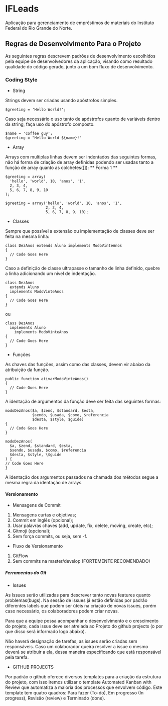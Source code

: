 # IFLeads

Aplicação para gerenciamento de empréstimos de materiais do Instituto Federal do Rio Grande do Norte.

## Regras de Desenvolvimento Para o Projeto

As seguintes regras descrevem padrões de desenvolvimento escolhidos pela equipe de desenvolvedores da aplicação,
visando como resultado qualidade do código gerado, junto a um bom fluxo de desenvolvimento.

### Coding Style

- String

Strings devem ser criadas usando apóstrofos simples.

```
$greeting = 'Hello World!';
```

Caso seja necessário o uso tanto de apóstrofos quanto de variáveis dentro da string, faça uso do apóstrofo composto.

```
$name = 'coffee guy';
$greeting = "Hello World ${name}!"
```

- Array

Arrays com multiplas linhas devem ser indentados das seguintes formas, não há forma de criação de array definidas podendo ser usadas tanto a função de array quanto as colchetes([]):
  ** Forma 1 **

```
$greeting = array(
  'hello', 'world', 10, 'anos', '1',
  2, 3, 4,
  5, 6, 7, 8, 9, 10
);

$greeting = array('hello', 'world', 10, 'anos', '1',
                  2, 3, 4,
                  5, 6, 7, 8, 9, 10);
```

- Classes

Sempre que possível a extensão ou implementação de classes deve ser feita na mesma linha:

```
class DezAnos extends Aluno implements ModoVinteAnos
{
  // Code Goes Here
}
```

Caso a definição de classe ultrapasse o tamanho de linha definido, quebre a linha
adicionando um nível de indentação.

```
class DezAnos
  extends Aluno
  implements ModoVinteAnos
{
  // Code Goes Here
}
```

ou

```
class DezAnos
  implements Aluno
    implements ModoVinteAnos
{
  // Code Goes Here
}
```

- Funções

As chaves das funções, assim como das classes, devem vir abaixo da atribuição da
função.

```
public function ativarModoVinteAnos()
{
  // Code Goes Here
}
```

A identação de argumentos da função deve ser feita das seguintes formas:

```
modoDezAnos($a, $zend, $standard, $esta,
            $sendo, $usada, $como, $referencia
            $desta, $style, $guide)
{
  // Code Goes Here
}
```

```
modoDezAnos(
  $a, $zend, $standard, $esta,
  $sendo, $usada, $como, $referencia
  $desta, $style, \$guide
) {
// Code Goes Here
}
```

A identação dos argumentos passados na chamada dos métodos segue a mesma regra
da identação de arrays. 

#### Versionamento

* Mensagens de Commit

1. Mensagens curtas e objetivas;
2. Commit em inglês (opcional);
3. Usar palavras chaves (add, update, fix, delete, moving, create, etc);
4. Gitmoji (opcional);
5. Sem força commits, ou seja, sem -f.

* Fluxo de Versionamento

1. GitFlow
2. Sem commits na master/develop (FORTEMENTE RECOMENDADO)

##### Ferramentas do Git

* Issues

As Issues serão utilizadas para descrever tanto novas features quanto problemas(bugs). Na sessão de issues já estão definidas por padrão diferentes labels que podem ser úteis na criação de novas issues, porém caso necessário, os colaboradores podem criar novas.

Para que a equipe possa acompanhar o desenvolvimento e o crescimento do projeto, cada issue deve ser atrelada ao Projeto do github projects (o por que disso será informado logo abaixo).

Não haverá designação de tarefas, as issues serão criadas sem responsáveis. Caso um colaborador queira resolver a issue o mesmo deverá se atribuir a ela, dessa maneira especificando que está responsável pela tarefa.

* GITHUB PROJECTS

Por padrão o github oferece diversos templates para a criação da estrutura do projeto, com isso iremos utilizar o template Automated Kanban with Review que automatiza a maioria dos processos que envolvem código. Este template tem quatro quadros: Para fazer (To-do), Em progresso (In progress), Revisão (review) e Terminado (done).
